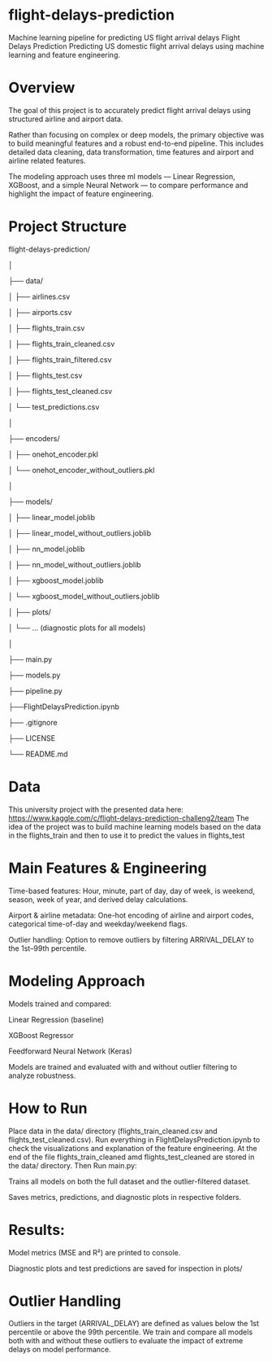 # flight-delays-prediction
Machine learning pipeline for predicting US flight arrival delays
Flight Delays Prediction
Predicting US domestic flight arrival delays using machine learning and feature engineering.

# Overview
The goal of this project is to accurately predict flight arrival delays using structured airline and airport data.

Rather than focusing on complex or deep models, the primary objective was to build meaningful features and a robust end-to-end pipeline. This includes detailed data cleaning, data transformation, time features and airport and airline related features.

The modeling approach uses three ml models — Linear Regression, XGBoost, and a simple Neural Network — to compare performance and highlight the impact of feature engineering.

# Project Structure

flight-delays-prediction/

│

├── data/

│   ├── airlines.csv

│   ├── airports.csv

│   ├── flights_train.csv

│   ├── flights_train_cleaned.csv

│   ├── flights_train_filtered.csv

│   ├── flights_test.csv

│   ├── flights_test_cleaned.csv

│   └── test_predictions.csv

│

├── encoders/

│   ├── onehot_encoder.pkl

│   └── onehot_encoder_without_outliers.pkl

│

├── models/

│   ├── linear_model.joblib

│   ├── linear_model_without_outliers.joblib

│   ├── nn_model.joblib

│   ├── nn_model_without_outliers.joblib

│   ├── xgboost_model.joblib

│   └── xgboost_model_without_outliers.joblib

│
├── plots/

│   └── ... (diagnostic plots for all models)

│

├── main.py

├── models.py

├── pipeline.py

├──FlightDelaysPrediction.ipynb

├── .gitignore

├── LICENSE

└── README.md


# Data
This university project with the presented data here: https://www.kaggle.com/c/flight-delays-prediction-challeng2/team
The idea of the project was to build machine learning models based on the data in the flights_train and then to use it to predict the values in flights_test

# Main Features & Engineering
Time-based features: Hour, minute, part of day, day of week, is weekend, season, week of year, and derived delay calculations.

Airport & airline metadata: One-hot encoding of airline and airport codes, categorical time-of-day and weekday/weekend flags.

Outlier handling: Option to remove outliers by filtering ARRIVAL_DELAY to the 1st–99th percentile.

# Modeling Approach
Models trained and compared:

Linear Regression (baseline)

XGBoost Regressor

Feedforward Neural Network (Keras)

Models are trained and evaluated with and without outlier filtering to analyze robustness.

# How to Run
Place data in the data/ directory (flights_train_cleaned.csv and flights_test_cleaned.csv).
Run everything in FlightDelaysPrediction.ipynb to check the visualizations and explanation of the feature engineering.
At the end of the file flights_train_cleaned amd flights_test_cleaned are stored in the data/ directory.
Then Run main.py:

Trains all models on both the full dataset and the outlier-filtered dataset.

Saves metrics, predictions, and diagnostic plots in respective folders.

# Results:

Model metrics (MSE and R²) are printed to console.

Diagnostic plots and test predictions are saved for inspection in plots/

# Outlier Handling
Outliers in the target (ARRIVAL_DELAY) are defined as values below the 1st percentile or above the 99th percentile.
We train and compare all models both with and without these outliers to evaluate the impact of extreme delays on model performance.
